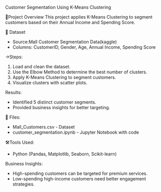 Customer Segmentation Using K-Means Clustering


📌Project Overview
  This project applies K-Means Clustering to segment customers based on their Annual Income and Spending Score.


📂 Dataset
- Source:Mall Customer Segmentation Data(kaggle)
- Columns: CustomerID, Gender, Age, Annual Income, Spending Score

->Steps:
1. Load and clean the dataset.
2. Use the Elbow Method to determine the best number of clusters.
3. Apply K-Means Clustering to segment customers.
4. Visualize clusters with scatter plots.

Results:
- Identified 5 distinct customer segments.
- Provided business insights for better targeting.

📁 Files:
- Mall_Customers.csv - Dataset
- customer_segmentation.ipynb - Jupyter Notebook with code

🛠️Tools Used:
- Python (Pandas, Matplotlib, Seaborn, Scikit-learn)

Business Insights:
- High-spending customers can be targeted for premium services.
- Low-spending high-income customers need better engagement strategies.
